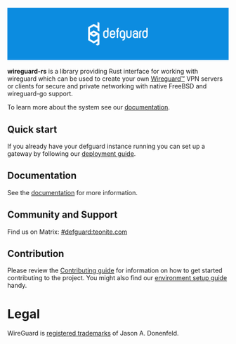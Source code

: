  <p align="center">
    <img src="docs/header.png" alt="defguard">
 </p>

**wireguard-rs** is a library providing Rust interface for working with wireguard which can 
be used to create your own [Wireguard:tm:](https://www.wireguard.com/) VPN servers or clients for secure and private networking with native FreeBSD and wireguard-go support.

To learn more about the system see our [documentation](https://defguard.gitbook.io).

## Quick start

If you already have your defguard instance running you can set up a gateway by following our [deployment guide](https://defguard.gitbook.io/defguard/features/setting-up-your-instance/gateway).

## Documentation

See the [documentation](https://defguard.gitbook.io) for more information.

## Community and Support

Find us on Matrix: [#defguard:teonite.com](https://matrix.to/#/#defguard:teonite.com)

## Contribution

Please review the [Contributing guide](https://defguard.gitbook.io/defguard/for-developers/contributing) for information on how to get started contributing to the project. You might also find our [environment setup guide](https://defguard.gitbook.io/defguard/for-developers/dev-env-setup) handy.

# Legal
WireGuard is [registered trademarks](https://www.wireguard.com/trademark-policy/) of Jason A. Donenfeld.
